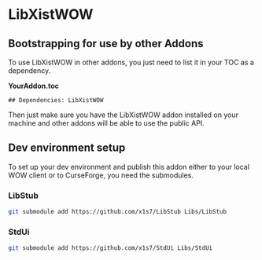 # LibXistWOW

## Bootstrapping for use by other Addons

To use LibXistWOW in other addons, you just need to list it in your TOC as a dependency.

**YourAddon.toc**
```toc
## Dependencies: LibXistWOW
```

Then just make sure you have the LibXistWOW addon installed on your machine and other
addons will be able to use the public API.

## Dev environment setup

To set up your dev environment and publish this addon either to your local WOW client
or to CurseForge, you need the submodules.

### LibStub

```bash
git submodule add https://github.com/x1s7/LibStub Libs/LibStub
```

### StdUi

```bash
git submodule add https://github.com/x1s7/StdUi Libs/StdUi
```
